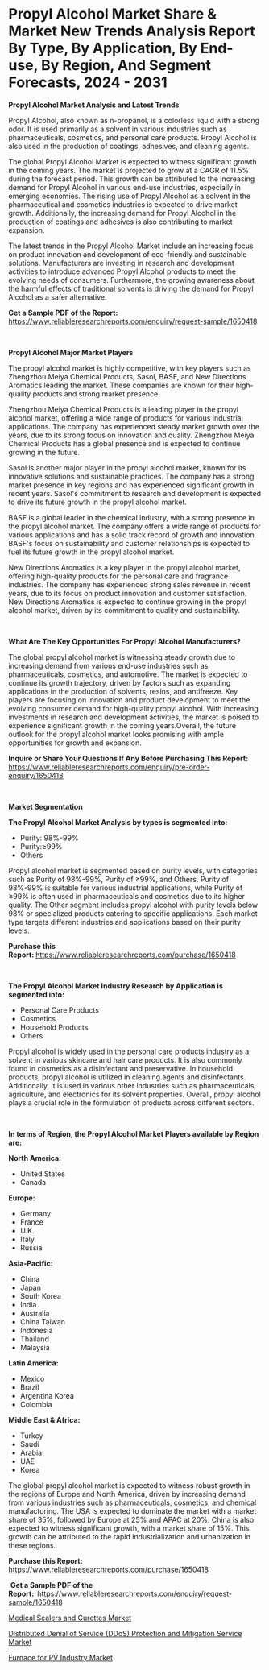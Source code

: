 <p><h1>Propyl Alcohol Market Share & Market New Trends Analysis Report By Type, By Application, By End-use, By Region, And Segment Forecasts, 2024 - 2031</h1></p><p><strong>Propyl Alcohol Market Analysis and Latest Trends</strong></p>
<p><p>Propyl Alcohol, also known as n-propanol, is a colorless liquid with a strong odor. It is used primarily as a solvent in various industries such as pharmaceuticals, cosmetics, and personal care products. Propyl Alcohol is also used in the production of coatings, adhesives, and cleaning agents.</p><p>The global Propyl Alcohol Market is expected to witness significant growth in the coming years. The market is projected to grow at a CAGR of 11.5% during the forecast period. This growth can be attributed to the increasing demand for Propyl Alcohol in various end-use industries, especially in emerging economies. The rising use of Propyl Alcohol as a solvent in the pharmaceutical and cosmetics industries is expected to drive market growth. Additionally, the increasing demand for Propyl Alcohol in the production of coatings and adhesives is also contributing to market expansion.</p><p>The latest trends in the Propyl Alcohol Market include an increasing focus on product innovation and development of eco-friendly and sustainable solutions. Manufacturers are investing in research and development activities to introduce advanced Propyl Alcohol products to meet the evolving needs of consumers. Furthermore, the growing awareness about the harmful effects of traditional solvents is driving the demand for Propyl Alcohol as a safer alternative.</p></p>
<p><strong>Get a Sample PDF of the Report:&nbsp;</strong> <a href="https://www.reliableresearchreports.com/enquiry/request-sample/1650418">https://www.reliableresearchreports.com/enquiry/request-sample/1650418</a></p>
<p>&nbsp;</p>
<p><strong>Propyl Alcohol Major Market Players</strong></p>
<p><p>The propyl alcohol market is highly competitive, with key players such as Zhengzhou Meiya Chemical Products, Sasol, BASF, and New Directions Aromatics leading the market. These companies are known for their high-quality products and strong market presence.</p><p>Zhengzhou Meiya Chemical Products is a leading player in the propyl alcohol market, offering a wide range of products for various industrial applications. The company has experienced steady market growth over the years, due to its strong focus on innovation and quality. Zhengzhou Meiya Chemical Products has a global presence and is expected to continue growing in the future.</p><p>Sasol is another major player in the propyl alcohol market, known for its innovative solutions and sustainable practices. The company has a strong market presence in key regions and has experienced significant growth in recent years. Sasol's commitment to research and development is expected to drive its future growth in the propyl alcohol market.</p><p>BASF is a global leader in the chemical industry, with a strong presence in the propyl alcohol market. The company offers a wide range of products for various applications and has a solid track record of growth and innovation. BASF's focus on sustainability and customer relationships is expected to fuel its future growth in the propyl alcohol market.</p><p>New Directions Aromatics is a key player in the propyl alcohol market, offering high-quality products for the personal care and fragrance industries. The company has experienced strong sales revenue in recent years, due to its focus on product innovation and customer satisfaction. New Directions Aromatics is expected to continue growing in the propyl alcohol market, driven by its commitment to quality and sustainability.</p></p>
<p>&nbsp;</p>
<p><strong>What Are The Key Opportunities For Propyl Alcohol Manufacturers?</strong></p>
<p><p>The global propyl alcohol market is witnessing steady growth due to increasing demand from various end-use industries such as pharmaceuticals, cosmetics, and automotive. The market is expected to continue its growth trajectory, driven by factors such as expanding applications in the production of solvents, resins, and antifreeze. Key players are focusing on innovation and product development to meet the evolving consumer demand for high-quality propyl alcohol. With increasing investments in research and development activities, the market is poised to experience significant growth in the coming years.Overall, the future outlook for the propyl alcohol market looks promising with ample opportunities for growth and expansion.</p></p>
<p><strong>Inquire or Share Your Questions If Any Before Purchasing This Report:</strong> <a href="https://www.reliableresearchreports.com/enquiry/pre-order-enquiry/1650418">https://www.reliableresearchreports.com/enquiry/pre-order-enquiry/1650418</a></p>
<p>&nbsp;</p>
<p><strong>Market Segmentation</strong></p>
<p><strong>The Propyl Alcohol Market Analysis by types is segmented into:</strong></p>
<p><ul><li>Purity: 98%-99%</li><li>Purity:≥99%</li><li>Others</li></ul></p>
<p><p>Propyl alcohol market is segmented based on purity levels, with categories such as Purity of 98%-99%, Purity of ≥99%, and Others. Purity of 98%-99% is suitable for various industrial applications, while Purity of ≥99% is often used in pharmaceuticals and cosmetics due to its higher quality. The Other segment includes propyl alcohol with purity levels below 98% or specialized products catering to specific applications. Each market type targets different industries and applications based on their purity levels.</p></p>
<p><strong>Purchase this Report:&nbsp;</strong><a href="https://www.reliableresearchreports.com/purchase/1650418">https://www.reliableresearchreports.com/purchase/1650418</a></p>
<p>&nbsp;</p>
<p><strong>The Propyl Alcohol Market Industry Research by Application is segmented into:</strong></p>
<p><ul><li>Personal Care Products</li><li>Cosmetics</li><li>Household Products</li><li>Others</li></ul></p>
<p><p>Propyl alcohol is widely used in the personal care products industry as a solvent in various skincare and hair care products. It is also commonly found in cosmetics as a disinfectant and preservative. In household products, propyl alcohol is utilized in cleaning agents and disinfectants. Additionally, it is used in various other industries such as pharmaceuticals, agriculture, and electronics for its solvent properties. Overall, propyl alcohol plays a crucial role in the formulation of products across different sectors.</p></p>
<p>&nbsp;</p>
<p><strong>In terms of Region, the Propyl Alcohol Market Players available by Region are:</strong></p>
<p>
    <p> <strong> North America: </strong>
        <ul>
            <li>United States</li>
            <li>Canada</li>
        </ul>
        </p> 
    <p> <strong> Europe: </strong>
        <ul>
            <li>Germany</li>
            <li>France</li>
            <li>U.K.</li>
            <li>Italy</li>
            <li>Russia</li>
        </ul>
        </p> 
    <p> <strong> Asia-Pacific: </strong>
        <ul>
            <li>China</li>
            <li>Japan</li>
            <li>South Korea</li>
            <li>India</li>
            <li>Australia</li>
            <li>China Taiwan</li>
            <li>Indonesia</li>
            <li>Thailand</li>
            <li>Malaysia</li>
        </ul>
        </p> 
    <p> <strong> Latin America: </strong>
        <ul>
            <li>Mexico</li>
            <li>Brazil</li>
            <li>Argentina Korea</li>
            <li>Colombia</li>
        </ul>
        </p> 
    <p> <strong> Middle East & Africa: </strong>
        <ul>
            <li>Turkey</li>
            <li>Saudi</li>
            <li>Arabia</li>
            <li>UAE</li>
            <li>Korea</li>
        </ul>
    </p>
    </p>
<p><p>The global propyl alcohol market is expected to witness robust growth in the regions of Europe and North America, driven by increasing demand from various industries such as pharmaceuticals, cosmetics, and chemical manufacturing. The USA is expected to dominate the market with a market share of 35%, followed by Europe at 25% and APAC at 20%. China is also expected to witness significant growth, with a market share of 15%. This growth can be attributed to the rapid industrialization and urbanization in these regions.</p></p>
<p><strong>Purchase this Report: </strong><a href="https://www.reliableresearchreports.com/purchase/1650418">https://www.reliableresearchreports.com/purchase/1650418</a></p>
<p>&nbsp;<strong>Get a Sample PDF of the Report:&nbsp;&nbsp;</strong><a href="https://www.reliableresearchreports.com/enquiry/request-sample/1650418">https://www.reliableresearchreports.com/enquiry/request-sample/1650418</a></p>
<p><strong></strong></p>
<p><p><a href="https://view.publitas.com/reportprime-1/medical-scalers-and-curettes-market-centers-on-aspects-such-as-market-growth-market-share-market-opportunity-and-projected-forecasts-spanning-from-2023-to-2030/">Medical Scalers and Curettes Market</a></p><p><a href="https://view.publitas.com/reportprime-1/distributed-denial-of-service-ddos-protection-and-mitigation-service-market-size-focuses-on-market-dynamics-in-depth-analysis-and-future-projections-of-its-market-forecasted-for-period-from-2023-to-2030/">Distributed Denial of Service (DDoS) Protection and Mitigation Service Market</a></p><p><a href="https://view.publitas.com/reportprime-1/furnace-for-pv-industry-market-offer-valuable-insights-into-market-size-market-share-market-trends-and-projections-spanning-from-2023-to-2030/">Furnace for PV Industry Market</a></p></p>